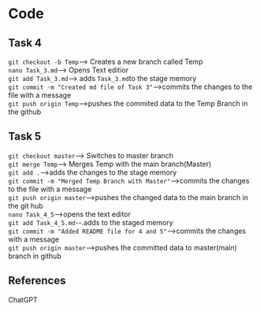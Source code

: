 # Code

## Task 4

`git checkout -b Temp`--> Creates a new branch called Temp<br>
`nano Task_3.md`--> Opens Text editior <br>
`git add Task_3.md`--> adds `Task_3.md`to the stage memory <br> 
`git commit -m "Created md file of Task 3"`-->commits the changes to the file with a message<br>
`git push origin Temp`-->pushes the commited data to the Temp Branch in the github <br>

## Task 5

`git checkout master`--> Switches to master branch<br>
`git merge Temp`--> Merges Temp with the main branch(Master)<br>
`git add .`-->adds the changes to the stage memory<br>
`git commit -m "Merged Temp Branch with Master"`-->commits the changes to the file with a message<br>
`git push origin master`-->pushes the changed data to the main branch in the git hub<br>
`nano Task_4_5`-->opens the text editor<br>
`git add Task_4_5.md`--.adds to the staged memory<br>
`git commit -m "Added README file for 4 and 5"`-->commits the changes with a message<br>
`git push origin master`-->pushes the committed data to master(main) branch in github<br>

## References
ChatGPT
